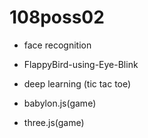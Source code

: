 # 108poss02

- face recognition

- FlappyBird-using-Eye-Blink

- deep learning (tic tac toe)

- babylon.js(game)

- three.js(game)

